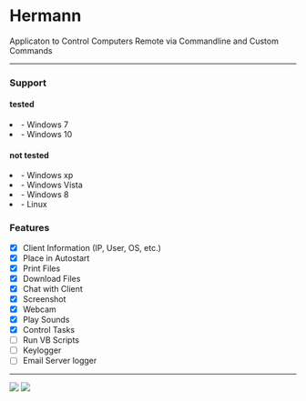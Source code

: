 <h1>Hermann</h1>
<p>Applicaton to Control Computers Remote via Commandline and Custom Commands</p>
<hr>
<h3>Support</h3>
<h4>tested</h4>
<li>- Windows 7</li>
<li>- Windows 10</li>
<h4>not tested</h4>
<li>- Windows xp</li>
<li>- Windows Vista</li>
<li>- Windows 8</li>
<li>- Linux</li>
<h3>Features</h3>

- [x] Client Information (IP, User, OS, etc.)<br>
- [x] Place in Autostart<br>
- [x] Print Files<br>
- [x] Download Files<br>
- [x] Chat with Client<br>
- [x] Screenshot<br>
- [x] Webcam<br>
- [x] Play Sounds<br>
- [x] Control Tasks<br>
- [ ] Run VB Scripts<br>
- [ ] Keylogger<br>
- [ ] Email Server logger
<hr>
<img src="https://i.imgur.com/sp0nqdt.png">

<img src="https://i.imgur.com/t957teP.png">
